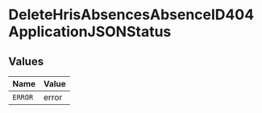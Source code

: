 # DeleteHrisAbsencesAbsenceID404ApplicationJSONStatus


## Values

| Name    | Value   |
| ------- | ------- |
| `ERROR` | error   |